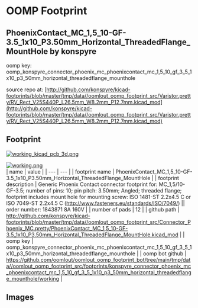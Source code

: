 # OOMP Footprint  
## PhoenixContact_MC_1,5_10-GF-3.5_1x10_P3.50mm_Horizontal_ThreadedFlange_MountHole  by konspyre  
  
oomp key: oomp_konspyre_connector_phoenix_mc_phoenixcontact_mc_1,5_10_gf_3_5_1x10_p3_50mm_horizontal_threadedflange_mounthole  
  
source repo at: [http://github.com/konspyre/kicad-footprints/blob/master/tmp/data//oomlout_oomp_footprint_src/Varistor.pretty/RV_Rect_V25S440P_L26.5mm_W8.2mm_P12.7mm.kicad_mod](http://github.com/konspyre/kicad-footprints/blob/master/tmp/data//oomlout_oomp_footprint_src/Varistor.pretty/RV_Rect_V25S440P_L26.5mm_W8.2mm_P12.7mm.kicad_mod)  
## Footprint  
  
[![working_kicad_pcb_3d.png](working_kicad_pcb_3d_600.png)](working_kicad_pcb_3d.png)  
  
[![working.png](working_600.png)](working.png)  
| name | value | 
| --- | --- | 
| footprint name | PhoenixContact_MC_1,5_10-GF-3.5_1x10_P3.50mm_Horizontal_ThreadedFlange_MountHole | 
| footprint description | Generic Phoenix Contact connector footprint for: MC_1,5/10-GF-3.5; number of pins: 10; pin pitch: 3.50mm; Angled; threaded flange; footprint includes mount hole for mounting screw: ISO 1481-ST 2.2x4.5 C or ISO 7049-ST 2.2x4.5 C (http://www.fasteners.eu/standards/ISO/7049/) || order number: 1843871 8A 160V | 
| number of pads | 12 | 
| github path | http://github.com/konspyre/kicad-footprints/blob/master/tmp/data//oomlout_oomp_footprint_src/Connector_Phoenix_MC.pretty/PhoenixContact_MC_1,5_10-GF-3.5_1x10_P3.50mm_Horizontal_ThreadedFlange_MountHole.kicad_mod | 
| oomp key | oomp_konspyre_connector_phoenix_mc_phoenixcontact_mc_1,5_10_gf_3_5_1x10_p3_50mm_horizontal_threadedflange_mounthole | 
| oomp bot github | https://github.com/oomlout/oomlout_oomp_footprint_bot/tree/main/tmp/data//oomlout_oomp_footprint_src/footprints/konspyre_connector_phoenix_mc_phoenixcontact_mc_1,5_10_gf_3_5_1x10_p3_50mm_horizontal_threadedflange_mounthole/working | 
## Images  
